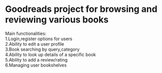 # Goodreads project for browsing and reviewing various books
Main functionalities:
<br/>1.Login,register options for users
<br/>2.Ability to edit a user profile
<br/>3.Book searching by query,category
<br/>4.Ability to look up details of a specific book
<br/>5.Ability to add a review/rating
<br/>6.Managing user bookshelves

